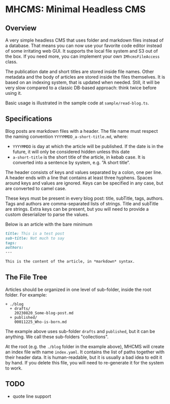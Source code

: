# MHCMS: Minimal Headless CMS

## Overview

A very simple headless CMS that uses folder and markdown files instead of a database.
That means you can now use your favorite code editor instead of some irritating web GUI.
It supports the local file system and S3 out of the box. If you need more, you can implement
your own `IMhcmsFileAccess` class.

The publication date and short titles are stored inside file names. Other metadata and the body
of articles are stored inside the files themselves.
It is based on an indexing system, that is updated when needed. Still, it will be very slow
compared to a classic DB-based approach: think twice before using it.

Basic usage is illustrated in the sample code at `sample/read-blog.ts`.

## Specifications

Blog posts are markdown files with a header.
The file name must respect the naming convention `YYYYMMDD_a-short-title.md`, where:

- `YYYYMMDD` is day at which the article will be published.
  If the date is in the future, it will only be considered hidden unless this date
- `a-short-title` is the short title of the article, in kebab case.
  It is converted into a sentence by system, e.g. “A short title“.

The header consists of keys and values separated by a colon, one per line.
A header ends with a line that contains at least three hyphens.
Spaces around keys and values are ignored.
Keys can be specified in any case, but are converted to camel case.

These keys must be present in every blog post: title, subTitle, tags, authors.
Tags and authors are comma-separated lists of strings. Title and subTitle are strings.
Extra keys can be present, but you will need to provide a custom deserializer to parse the values.

Below is an article with the bare minimum

```20230822_a-bare-article.md
title: This is a test post
sub-title: Not much to say
tags:
authors:
---

This is the content of the article, in *markdown* syntax.
```

## The File Tree

Articles should be organized in one level of sub-folder, inside the root folder.
For example:

```
+ ./blog
  + drafts/
    20230820_Some-blog-post.md
  + published/
    00011225_Who-is-born.md
```

The example above uses sub-folder `drafts` and `published`, but it can be anything.
We call these sub-folders "collections".

At the root (e.g. the `./blog` folder in the example above), MHCMS will create an index
file with name `index.yaml`. It contains the list of paths together with their header data.
It is human-readable, but it is usually a bad idea to edit it by hand.
If you delete this file, you will need to re-generate it for the system to work.

## TODO

- quote line support